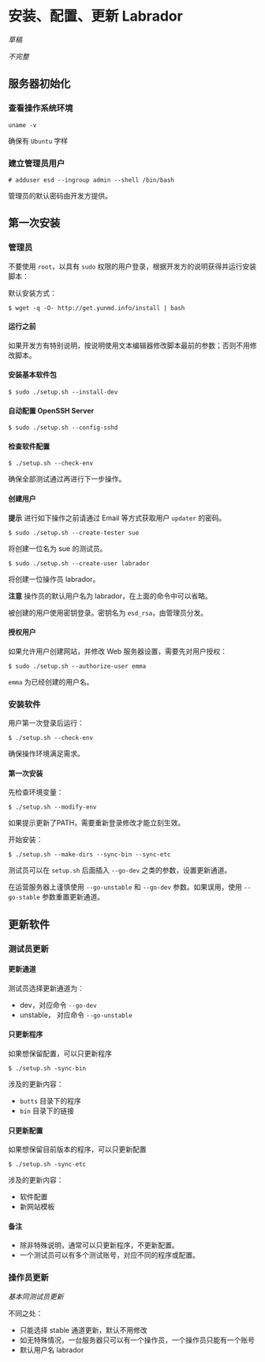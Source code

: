 # 安装、配置、更新 Labrador

*草稿*

*不完整*

## 服务器初始化

### 查看操作系统环境

```
uname -v
```

确保有 `Ubuntu` 字样

### 建立管理员用户

```
# adduser esd --ingroup admin --shell /bin/bash
```

管理员的默认密码由开发方提供。

## 第一次安装

### 管理员

不要使用 `root`，以具有 `sudo` 权限的用户登录，根据开发方的说明获得并运行安装脚本：

默认安装方式：

```
$ wget -q -O- http://get.yunmd.info/install | bash
```

#### 运行之前

如果开发方有特别说明，按说明使用文本编辑器修改脚本最前的参数；否则不用修改脚本。

#### 安装基本软件包

```
$ sudo ./setup.sh --install-dev
```

#### 自动配置 OpenSSH Server

```
$ sudo ./setup.sh --config-sshd
```

#### 检查软件配置

```
$ ./setup.sh --check-env
```

确保全部测试通过再进行下一步操作。

#### 创建用户

**提示** 进行如下操作之前请通过 Email 等方式获取用户 `updater` 的密码。

```
$ sudo ./setup.sh --create-tester sue
```
将创建一位名为 sue 的测试员。

```
$ sudo ./setup.sh --create-user labrador
```
将创建一位操作员 labrador。

**注意** 操作员的默认用户名为 labrador，在上面的命令中可以省略。

被创建的用户使用密钥登录。密钥名为 `esd_rsa`，由管理员分发。

#### 授权用户

如果允许用户创建网站，并修改 Web 服务器设置，需要先对用户授权：

```
$ sudo ./setup.sh --authorize-user emma
```

`emma` 为已经创建的用户名。

### 安装软件

用户第一次登录后运行：

```
$ ./setup.sh --check-env
```
确保操作环境满足需求。


#### 第一次安装

先检查环境变量：

```
$ ./setup.sh --modify-env
```

如果提示更新了PATH，需要重新登录修改才能立刻生效。

开始安装：

```
$ ./setup.sh --make-dirs --sync-bin --sync-etc
```

测试员可以在 `setup.sh` 后面插入 `--go-dev` 之类的参数，设置更新通道。

在运营服务器上谨慎使用 `--go-unstable` 和 `--go-dev` 参数。如果误用，使用 `--go-stable` 参数重置更新通道。

## 更新软件

### 测试员更新

#### 更新通道

测试员选择更新通道为：

- dev，对应命令 `--go-dev`
- unstable， 对应命令 `--go-unstable`

#### 只更新程序

如果想保留配置，可以只更新程序

```
$ ./setup.sh -sync-bin
```

涉及的更新内容：

- `butts` 目录下的程序
- `bin` 目录下的链接

#### 只更新配置

如果想保留目前版本的程序，可以只更新配置

```
$ ./setup.sh -sync-etc
```

涉及的更新内容：

- 软件配置
- 新网站模板

#### 备注

* 除非特殊说明，通常可以只更新程序，不更新配置。
* 一个测试员可以有多个测试账号，对应不同的程序或配置。

### 操作员更新

*基本同测试员更新*

不同之处：

- 只能选择 stable 通道更新，默认不用修改
- 如无特殊情况，一台服务器只可以有一个操作员，一个操作员只能有一个账号
- 默认用户名 labrador

